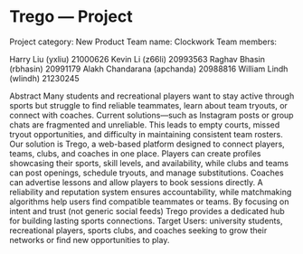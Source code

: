 # Trego — Project
Project category: New Product
Team name: Clockwork
Team members:

Harry Liu (yxliu) 21000626
Kevin Li (z66li) 20993563
Raghav Bhasin (rbhasin) 20991179
Alakh Chandarana (apchanda) 20988816
William Lindh (wlindh) 21230245


Abstract
Many students and recreational players want to stay active through sports but struggle to find reliable teammates, learn about team tryouts, or connect with coaches. Current solutions—such as Instagram posts or group chats are fragmented and unreliable. This leads to empty courts, missed tryout opportunities, and difficulty in maintaining consistent team rosters.
Our solution is Trego, a web-based platform designed to connect players, teams, clubs, and coaches in one place. Players can create profiles showcasing their sports, skill levels, and availability, while clubs and teams can post openings, schedule tryouts, and manage substitutions. Coaches can advertise lessons and allow players to book sessions directly. A reliability and reputation system ensures accountability, while matchmaking algorithms help users find compatible teammates or teams. By focusing on intent and trust (not generic social feeds) Trego provides a dedicated hub for building lasting sports connections.
Target Users: university students, recreational players, sports clubs, and coaches seeking to grow their networks or find new opportunities to play.